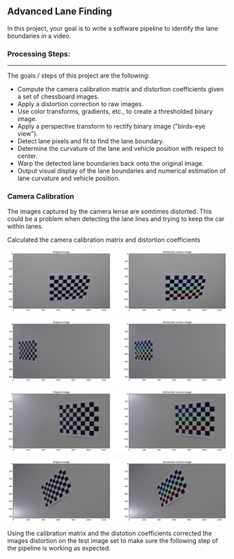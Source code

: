 ## Advanced Lane Finding
In this project, your goal is to write a software pipeline to identify the lane boundaries in a video.

### Processing Steps:
---
The goals / steps of this project are the following:

* Compute the camera calibration matrix and distortion coefficients given a set of chessboard images.
* Apply a distortion correction to raw images.
* Use color transforms, gradients, etc., to create a thresholded binary image.
* Apply a perspective transform to rectify binary image ("birds-eye view").
* Detect lane pixels and fit to find the lane boundary.
* Determine the curvature of the lane and vehicle position with respect to center.
* Warp the detected lane boundaries back onto the original image.
* Output visual display of the lane boundaries and numerical estimation of lane curvature and vehicle position.


### Camera Calibration

The images captured by the camera lense are somtimes distorted. This could be a problem when detecting the lane lines and trying to keep the car within lanes.

Calculated the camera calibration matrix and distortion coefficients


![Alt text](https://github.com/mohsinkar/AdvanceLaneFinding/blob/master/Camera%20Calibration/Image_1.png)

![Alt text](https://github.com/mohsinkar/AdvanceLaneFinding/blob/master/Camera%20Calibration/Image_2.png)

![Alt text](https://github.com/mohsinkar/AdvanceLaneFinding/blob/master/Camera%20Calibration/Image_3.png)

![Alt text](https://github.com/mohsinkar/AdvanceLaneFinding/blob/master/Camera%20Calibration/Image_4.png)

Using the calibration matrix and the distotion coefficients corrected the images distortion on the test image set to make sure the following step of the pipeline is working as expected.


